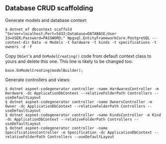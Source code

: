 ## Database CRUD scaffolding

Generate models and database context:

```
$ dotnet ef dbcontext scaffold "Server=localhost;Port=5432;Database=DATABASE;User Id=USER;Password=PASSWORD;" Npgsql.EntityFrameworkCore.PostgreSQL --context-dir Data -o Models -t hardware -t kinds -t specifications -t owners -d -f
```

Copy `DbSet`'s and `OnModelCreating()` code from default context class to yours and delete this one. This line is likely to be changed too:

```
base.OnModelCreating(modelBuilder);
```

Generate controllers and views:

```
$ dotnet aspnet-codegenerator controller -name HardwaresController -m Hardware -dc ApplicationDbContext --relativeFolderPath Controllers --useDefaultLayout
$ dotnet aspnet-codegenerator controller -name OwnersController -m Owner -dc ApplicationDbContext --relativeFolderPath Controllers --useDefaultLayout
$ dotnet aspnet-codegenerator controller -name KindsController -m Kind -dc ApplicationDbContext --relativeFolderPath Controllers --useDefaultLayout
$ dotnet aspnet-codegenerator controller -name SpecificationsController -m Specification -dc ApplicationDbContext --relativeFolderPath Controllers --useDefaultLayout
```